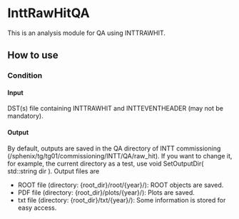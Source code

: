 # InttRawHitQA
This is an analysis module for QA using INTTRAWHIT.

## How to use

### Condition
#### Input
DST(s) file containing INTTRAWHIT and INTTEVENTHEADER (may not be mandatory).

#### Output
By default, outputs are saved in the QA directory of INTT commissioning (/sphenix/tg/tg01/commissioning/INTT/QA/raw_hit).
If you want to change it, for example, the current directory as a test, use  void SetOutputDir( std::string dir ).
Output files are
- ROOT file (directory: {root_dir}/root/{year}/): ROOT objects are saved.
- PDF file (directory: {root_dir}/plots/{year}/): Plots are saved.
- txt file (directory: {root_dir}/txt/{year}/): Some information is stored for easy access.
